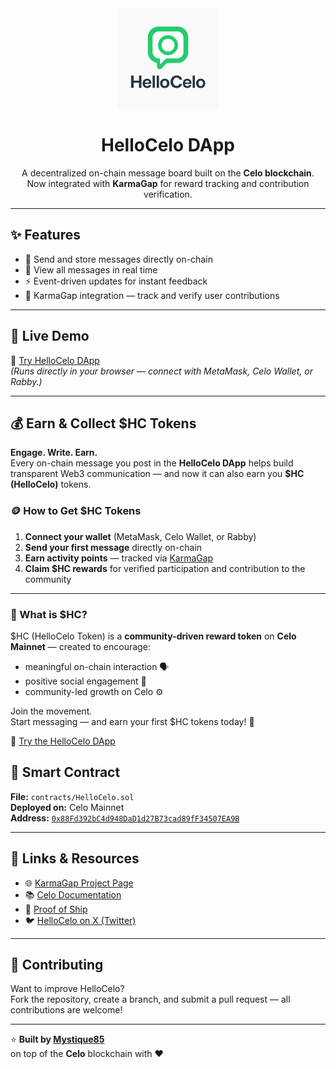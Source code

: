 <div align="center">
  <img src="logohellocelo.png" alt="HelloCelo Logo" width="160" />
  <h1>HelloCelo DApp</h1>
  <p>
    A decentralized on-chain message board built on the <strong>Celo blockchain</strong>.<br/>
    Now integrated with <strong>KarmaGap</strong> for reward tracking and contribution verification.
  </p>
</div>

---

## ✨ Features
- 📨 Send and store messages directly on-chain  
- 👀 View all messages in real time  
- ⚡ Event-driven updates for instant feedback  
- 🎯 KarmaGap integration — track and verify user contributions

---

## 🚀 Live Demo
🔗 [Try HelloCelo DApp](https://hello-celo-v2.vercel.app/)  
*(Runs directly in your browser — connect with MetaMask, Celo Wallet, or Rabby.)*

---

## 💰 Earn & Collect $HC Tokens

  <p>
    <strong>Engage. Write. Earn.</strong><br/>
    Every on-chain message you post in the <b>HelloCelo DApp</b> helps build transparent Web3 communication — 
    and now it can also earn you <strong>$HC (HelloCelo)</strong> tokens.
  </p>
</div>

### 🪙 How to Get $HC Tokens
1. **Connect your wallet** (MetaMask, Celo Wallet, or Rabby)  
2. **Send your first message** directly on-chain  
3. **Earn activity points** — tracked via <a href="https://gap.karmahq.xyz/project/hellocelo" target="_blank" rel="noopener noreferrer">KarmaGap</a>  
4. **Claim $HC rewards** for verified participation and contribution to the community  

---

### 💎 What is $HC?
$HC (HelloCelo Token) is a **community-driven reward token** on **Celo Mainnet** — created to encourage:
- meaningful on-chain interaction 🗣️  
- positive social engagement 🌱  
- community-led growth on Celo ⚙️  

Join the movement.  
Start messaging — and earn your first $HC tokens today! 🚀  

🔗 <a href="https://hello-celo-v2.vercel.app/" target="_blank" rel="noopener noreferrer">Try the HelloCelo DApp</a>


## 🧾 Smart Contract
**File:** `contracts/HelloCelo.sol`  
**Deployed on:** Celo Mainnet  
**Address:** [`0x88Fd392bC4d948DaD1d27B73cad89fF34507EA9B`](https://celo.blockscout.com/address/0x88Fd392bC4d948DaD1d27B73cad89fF34507EA9B?tab=contract)

---

## 🔗 Links & Resources
- 🌐 [KarmaGap Project Page](https://gap.karmahq.xyz/project/hellocelo)  
- 📚 [Celo Documentation](https://docs.celo.org/)  
- 🧠 [Proof of Ship](https://github.com/celo-org/Proof-of-Ship)
- 🐦 [HelloCelo on X (Twitter)](https://x.com/HelloCelo_HC)

---

## 🤝 Contributing
Want to improve HelloCelo?  
Fork the repository, create a branch, and submit a pull request — all contributions are welcome!

---

⭐ **Built by [Mystique85](https://github.com/Mystique85)**  
on top of the **Celo** blockchain with ❤️
